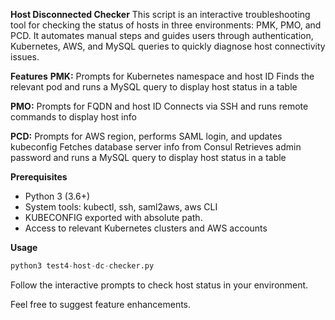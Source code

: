 **Host Disconnected Checker**
This script is an interactive troubleshooting tool for checking the status of hosts in three environments: PMK, PMO, and PCD. It automates manual steps and guides users through authentication, Kubernetes, AWS, and MySQL queries to quickly diagnose host connectivity issues.

**Features**
**PMK:**
Prompts for Kubernetes namespace and host ID
Finds the relevant pod and runs a MySQL query to display host status in a table

**PMO:**
Prompts for FQDN and host ID
Connects via SSH and runs remote commands to display host info

**PCD:**
Prompts for AWS region, performs SAML login, and updates kubeconfig
Fetches database server info from Consul
Retrieves admin password and runs a MySQL query to display host status in a table

**Prerequisites**
- Python 3 (3.6+)
- System tools: kubectl, ssh, saml2aws, aws CLI
- KUBECONFIG exported with absolute path.
- Access to relevant Kubernetes clusters and AWS accounts

**Usage**

```python
python3 test4-host-dc-checker.py
```

Follow the interactive prompts to check host status in your environment.

Feel free to suggest feature enhancements.